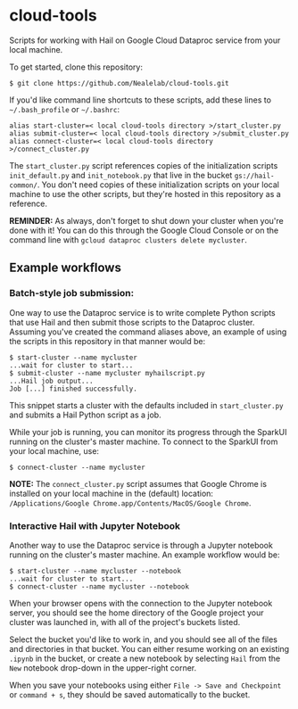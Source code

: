 # cloud-tools
Scripts for working with Hail on Google Cloud Dataproc service from your local machine.

To get started, clone this repository:
```
$ git clone https://github.com/Nealelab/cloud-tools.git
```

If you'd like command line shortcuts to these scripts, add these lines to `~/.bash_profile` or `~/.bashrc`: 
```
alias start-cluster=< local cloud-tools directory >/start_cluster.py
alias submit-cluster=< local cloud-tools directory >/submit_cluster.py
alias connect-cluster=< local cloud-tools directory >/connect_cluster.py
```
The `start_cluster.py` script references copies of the initialization scripts `init_default.py` and `init_notebook.py` that live in the bucket `gs://hail-common/`. You don't need copies of these initialization scripts on your local machine to use the other scripts, but they're hosted in this repository as a reference.

**REMINDER:** As always, don't forget to shut down your cluster when you're done with it! You can do this through the Google Cloud Console or on the command line with `gcloud dataproc clusters delete mycluster`.

## Example workflows

### Batch-style job submission:

One way to use the Dataproc service is to write complete Python scripts that use Hail and then submit those scripts to the Dataproc cluster. Assuming you've created the command aliases above, an example of using the scripts in this repository in that manner would be:
```
$ start-cluster --name mycluster
...wait for cluster to start...
$ submit-cluster --name mycluster myhailscript.py
...Hail job output...
Job [...] finished successfully.
```

This snippet starts a cluster with the defaults included in `start_cluster.py` and submits a Hail Python script as a job.    

While your job is running, you can monitor its progress through the SparkUI running on the cluster's master machine. To connect to the SparkUI from your local machine, use:
```
$ connect-cluster --name mycluster
```

**NOTE:** The `connect_cluster.py` script assumes that Google Chrome is installed on your local machine in the (default) location: `/Applications/Google Chrome.app/Contents/MacOS/Google Chrome`.

### Interactive Hail with Jupyter Notebook

Another way to use the Dataproc service is through a Jupyter notebook running on the cluster's master machine. An example workflow would be:
```
$ start-cluster --name mycluster --notebook
...wait for cluster to start...
$ connect-cluster --name mycluster --notebook
```
When your browser opens with the connection to the Jupyter notebook server, you should see the home directory of the Google project your cluster was launched in, with all of the project's buckets listed. 

Select the bucket you'd like to work in, and you should see all of the files and directories in that bucket. You can either resume working on an existing `.ipynb` in the bucket, or create a new notebook by selecting `Hail` from the `New` notebook drop-down in the upper-right corner.

When you save your notebooks using either `File -> Save and Checkpoint` or `command + s`, they should be saved automatically to the bucket.
